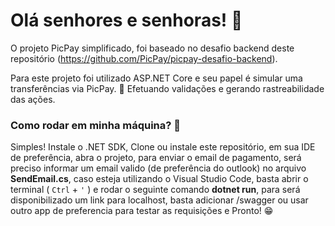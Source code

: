 <h1>Olá senhores e senhoras! 🧐</h1>

O projeto PicPay simplificado, foi baseado no desafio backend deste repositório (https://github.com/PicPay/picpay-desafio-backend).

Para este projeto foi utilizado ASP.NET Core e seu papel é simular uma transferências via PicPay. 🤑
Efetuando validações e gerando rastreabilidade das ações.

<h3>Como rodar em minha máquina? 🤔</h3>

Simples!
Instale o .NET SDK,
Clone ou instale este repositório, em sua IDE de preferência, abra o projeto,
para enviar o email de pagamento, será preciso informar um email valido (de preferência do outlook) no arquivo **SendEmail.cs**,
caso esteja utilizando o Visual Studio Code, basta abrir o terminal ( `Ctrl` + `'` ) e rodar o seguinte comando **dotnet run**,
para será disponibilizado um link para localhost, basta adicionar /swagger ou usar outro app de preferencia para testar as requisições
e Pronto! 😁


